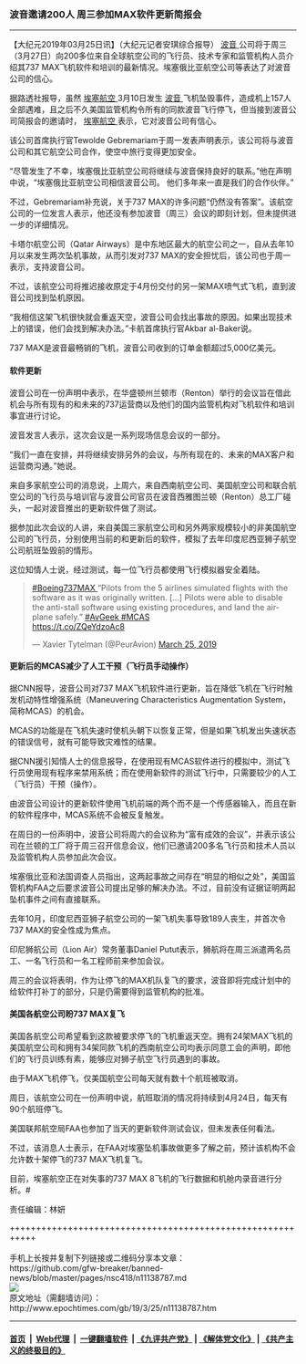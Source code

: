 ### 波音邀请200人 周三参加MAX软件更新简报会
------------------------

<p>
 【大纪元2019年03月25日讯】（大纪元记者安琪综合报导）
 <a href="http://www.epochtimes.com/gb/tag/%E6%B3%A2%E9%9F%B3.html">
  波音
 </a>
 公司将于周三（3月27日）向200多位来自全球航空公司的飞行员、技术专家和监管机构人员介绍其737 MAX飞机软件和培训的最新情况。埃塞俄比亚航空公司等表达了对波音公司的信心。
</p>
<p>
 据路透社报导，虽然
 <a href="http://www.epochtimes.com/gb/tag/%E5%9F%83%E5%A1%9E%E8%88%AA%E7%A9%BA.html">
  埃塞航空
 </a>
 3月10日发生
 <a href="http://www.epochtimes.com/gb/tag/%E6%B3%A2%E9%9F%B3.html">
  波音
 </a>
 飞机坠毁事件，造成机上157人全部遇难，且之后不久美国监管机构令所有的同款波音飞行停飞，但当接到波音公司简报会的邀请时，
 <a href="http://www.epochtimes.com/gb/tag/%E5%9F%83%E5%A1%9E%E8%88%AA%E7%A9%BA.html">
  埃塞航空
 </a>
 表示，它对波音公司有信心。
</p>
<p>
 该公司首席执行官Tewolde Gebremariam于周一发表声明表示，该公司将与波音公司和其它航空公司合作，使空中旅行变得更加安全。
</p>
<p>
 “尽管发生了不幸，埃塞俄比亚航空公司将继续与波音保持良好的联系。”他在声明中说，“埃塞俄比亚航空公司相信波音公司。 他们多年来一直是我们的合作伙伴。”
</p>
<p>
 不过，Gebremariam补充说，关于737 MAX的许多问题“仍然没有答案”。该航空公司的一位发言人表示，他还没有参加波音（周三）会议的即刻计划，但未提供进一步的详细情况。
</p>
<p>
 卡塔尔航空公司（Qatar Airways）是中东地区最大的航空公司之一，自从去年10月以来发生两次坠机事故，从而引发对737 MAX的安全担忧后，该公司也于周一表示，支持波音公司。
</p>
<p>
 不过，该航空公司将推迟接收原定于4月份交付的另一架MAX喷气式飞机，直到波音公司找到坠机原因。
</p>
<p>
 “我相信这架飞机很快就会重返天空，波音公司会找出事故的原因。如果出现技术上的错误，他们会找到解决办法。”卡航首席执行官Akbar al-Baker说。
</p>
<p>
 737 MAX是波音最畅销的飞机，波音公司收到的订单金额超过5,000亿美元。
</p>
<h4>
 软件更新
</h4>
<p>
 波音公司在一份声明中表示，在华盛顿州兰顿市（Renton）举行的会议旨在借此机会与所有现有的和未来的737运营商以及他们的国内监管机构对飞机软件和培训事宜进行讨论。
</p>
<p>
 波音发言人表示，这次会议是一系列现场信息会议的一部分。
</p>
<p>
 “我们一直在安排，并将继续安排另外的会议，与所有现在的、未来的MAX客户和运营商沟通。”她说。
</p>
<p>
 来自多家航空公司的消息说，上周六，来自西南航空公司、美国航空公司和联合航空公司的飞行员与培训官与波音公司官员在波音西雅图兰顿（Renton）总工厂碰头，一起对波音推出的更新软件做了测试。
</p>
<p>
 据参加此次会议的人讲，来自美国三家航空公司和另外两家规模较小的非美国航空公司的飞行员，分别使用当前的和更新后的软件，模拟了去年印度尼西亚狮子航空公司航班坠毁前的情形。
</p>
<p>
 这位知情人士说，经过测试，每一位飞行员都使用飞行模拟器安全着陆。
</p>
<p>
</p>
<blockquote class="twitter-tweet" data-lang="en">
 <p dir="ltr" lang="en">
  <a href="https://twitter.com/hashtag/Boeing737MAX?src=hash&amp;ref_src=twsrc%5Etfw">
   #Boeing737MAX
  </a>
  “Pilots from the 5 airlines simulated flights with the software as it was originally written. […] Pilots were able to disable the anti-stall software using existing procedures, and land the airplane safely.”
  <a href="https://twitter.com/hashtag/AvGeek?src=hash&amp;ref_src=twsrc%5Etfw">
   #AvGeek
  </a>
  <a href="https://twitter.com/hashtag/MCAS?src=hash&amp;ref_src=twsrc%5Etfw">
   #MCAS
  </a>
  <br/>
  <a href="https://t.co/ZQeYdzoAc8">
   https://t.co/ZQeYdzoAc8
  </a>
 </p>
 <p>
  — Xavier Tytelman (@PeurAvion)
  <a href="https://twitter.com/PeurAvion/status/1110167171928338432?ref_src=twsrc%5Etfw">
   March 25, 2019
  </a>
 </p>
</blockquote>
<p>
 <h4>
  更新后的MCAS减少了人工干预（飞行员手动操作）
 </h4>
 <p>
  据CNN报导，波音公司对737 MAX飞机软件进行更新，旨在降低飞机在飞行时触发机动特性增强系统（Maneuvering Characteristics Augmentation System，简称MCAS）的机会。
 </p>
 <p>
  MCAS的功能是在飞机失速时使机头朝下以恢复正常，但是如果飞机发出失速状态的错误信号，就有可能导致灾难性的结果。
 </p>
 <p>
  据CNN援引知情人士的信息报导，在使用现有MCAS软件进行的模拟中，测试飞行员使用现有程序来禁用系统；而在使用新软件的测试飞行中，只需要较少的人工（飞行员）干预（操作）。
 </p>
 <p>
  由波音公司设计的更新软件使用飞机前端的两个而不是一个传感器输入，而且在新的软件程序中，MCAS系统不会被反复触发。
 </p>
 <p>
  在周日的一份声明中，波音公司将周六的会议称为“富有成效的会议”，并表示该公司在兰顿的工厂将于周三召开信息会议，他们已邀请200多名飞行员和技术人员以及监管机构人员参加此次会议。
 </p>
 <p>
  埃塞俄比亚和法国调查人员指出，这两起事故之间存在“明显的相似之处”，美国监管机构FAA之后要求波音公司提出足够的解决办法。不过，目前没有证据证明两起坠机事件之间有直接联系。
 </p>
 <p>
  去年10月，印度尼西亚狮子航空公司的一架飞机失事导致189人丧生，并首次令737 MAX的安全性成为焦点。
 </p>
 <p>
  印尼狮航公司（Lion Air）常务董事Daniel Putut表示，狮航将在周三派遣两名员工、一名飞行员和一名工程师前来参加会议。
 </p>
 <p>
  周三的会议将表明，作为让停飞的MAX机队复飞的要求，波音即将完成计划中的给软件打补丁的部分，只是仍需要得到监管机构的批准。
 </p>
 <h4>
  美国各航空公司盼737 MAX复飞
 </h4>
 <p>
  美国各航空公司希望看到这款被要求停飞的飞机重返天空。拥有24架MAX飞机的美国航空公司和拥有34架同款飞机的西南航空公司均表示同意工会的声明，即他们的飞行员训练有素，能够应对狮子航空飞行员遇到的事故。
 </p>
 <p>
  由于MAX飞机停飞，仅美国航空公司每天就有数十个航班被取消。
 </p>
 <p>
  周日，该航空公司在一份声明中说，航班取消的情况将持续到4月24日，每天有90个航班停飞。
 </p>
 <p>
  美国联邦航空局FAA也参加了当天的更新软件测试会议，但未发表任何看法。
 </p>
 <p>
  不过，该消息人士表示，在FAA对埃塞坠机事故做更多了解之前，预计该机构不会允许数十架停飞的737 MAX飞机复飞。
 </p>
 <p>
  目前，埃塞航空正在对失事的737 MAX 8飞机的飞行数据和机舱内录音进行分析。#
 </p>
 <p>
  责任编辑：林妍
 </p>
</p>
+++++++++++++++++++++++++++++++++++++++++++++++++++++++++++<br/><br/>
手机上长按并复制下列链接或二维码分享本文章：<br/>
https://github.com/gfw-breaker/banned-news/blob/master/pages/nsc418/n11138787.md <br/>
<a href='https://github.com/gfw-breaker/banned-news/blob/master/pages/nsc418/n11138787.md'><img src='https://github.com/gfw-breaker/banned-news/blob/master/pages/nsc418/n11138787.md.png'/></a> <br/>
原文地址（需翻墙访问）：http://www.epochtimes.com/gb/19/3/25/n11138787.htm


------------------------
#### [首页](https://github.com/gfw-breaker/banned-news/blob/master/README.md) &nbsp;|&nbsp; [Web代理](https://github.com/labour-camp/helloworld) &nbsp;|&nbsp; [一键翻墙软件](https://github.com/gfw-breaker/nogfw/blob/master/README.md) &nbsp;| [《九评共产党》](https://github.com/gfw-breaker/9ping.md/blob/master/README.md#九评之一评共产党是什么) | [《解体党文化》](https://github.com/gfw-breaker/jtdwh.md/blob/master/README.md) | [《共产主义的终极目的》](https://github.com/gfw-breaker/gczydzjmd.md/blob/master/README.md)


